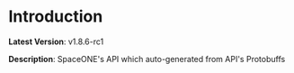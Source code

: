 # Introduction

**Latest Version**: v1.8.6-rc1


**Description**: SpaceONE's API which auto-generated from API's Protobuffs



